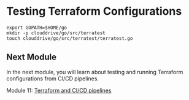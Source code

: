 # Testing Terraform Configurations

```
export GOPATH=$HOME/go
mkdir -p clouddrive/go/src/terratest
touch clouddrive/go/src/terratest/terratest.go
```

## Next Module

In the next module, you will learn about testing and running Terraform configurations from CI/CD pipelines.

Module 11: [Terraform and CI/CD pipelines](../10-terraform-devops)